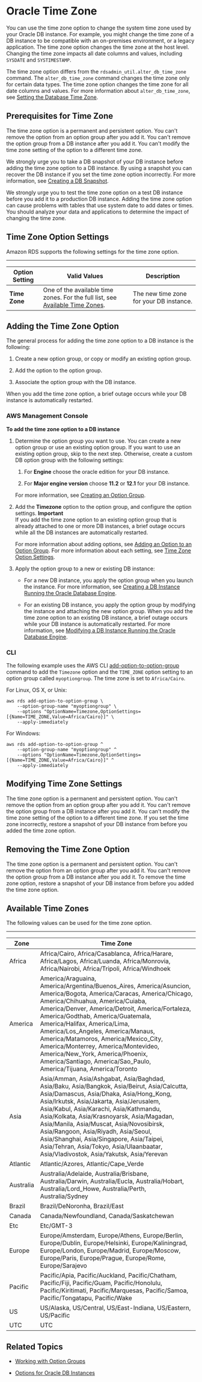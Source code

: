 # Oracle Time Zone<a name="Appendix.Oracle.Options.Timezone"></a>

You can use the time zone option to change the system time zone used by your Oracle DB instance\. For example, you might change the time zone of a DB instance to be compatible with an on\-premises environment, or a legacy application\. The time zone option changes the time zone at the host level\. Changing the time zone impacts all date columns and values, including `SYSDATE` and `SYSTIMESTAMP`\. 

The time zone option differs from the `rdsadmin_util.alter_db_time_zone` command\. The `alter_db_time_zone` command changes the time zone only for certain data types\. The time zone option changes the time zone for all date columns and values\. For more information about `alter_db_time_zone`, see [Setting the Database Time Zone](Appendix.Oracle.CommonDBATasks.Database.md#Appendix.Oracle.CommonDBATasks.TimeZoneSupport)\. 

## Prerequisites for Time Zone<a name="Appendix.Oracle.Options.Timezone.PreReqs"></a>

The time zone option is a permanent and persistent option\. You can't remove the option from an option group after you add it\. You can't remove the option group from a DB instance after you add it\. You can't modify the time zone setting of the option to a different time zone\. 

We strongly urge you to take a DB snapshot of your DB instance before adding the time zone option to a DB instance\. By using a snapshot you can recover the DB instance if you set the time zone option incorrectly\. For more information, see [Creating a DB Snapshot](USER_CreateSnapshot.md)\. 

We strongly urge you to test the time zone option on a test DB instance before you add it to a production DB instance\. Adding the time zone option can cause problems with tables that use system date to add dates or times\. You should analyze your data and applications to determine the impact of changing the time zone\. 

## Time Zone Option Settings<a name="Appendix.Oracle.Options.Timezone.Options"></a>

Amazon RDS supports the following settings for the time zone option\. 


****  

| Option Setting | Valid Values | Description | 
| --- | --- | --- | 
| **Time Zone** |  One of the available time zones\. For the full list, see [Available Time Zones](#Appendix.Oracle.Options.Timezone.Zones)\.   |  The new time zone for your DB instance\.   | 

## Adding the Time Zone Option<a name="Appendix.Oracle.Options.Timezone.Add"></a>

The general process for adding the time zone option to a DB instance is the following: 

1. Create a new option group, or copy or modify an existing option group\.

1. Add the option to the option group\.

1. Associate the option group with the DB instance\.

When you add the time zone option, a brief outage occurs while your DB instance is automatically restarted\. 

### AWS Management Console<a name="Appendix.Oracle.Options.Timezone.Console"></a>

**To add the time zone option to a DB instance**

1. Determine the option group you want to use\. You can create a new option group or use an existing option group\. If you want to use an existing option group, skip to the next step\. Otherwise, create a custom DB option group with the following settings: 

   1. For **Engine** choose the oracle edition for your DB instance\. 

   1. For **Major engine version** choose **11\.2** or **12\.1** for your DB instance\. 

   For more information, see [Creating an Option Group](USER_WorkingWithOptionGroups.md#USER_WorkingWithOptionGroups.Create)\. 

1. Add the **Timezone** option to the option group, and configure the option settings\. 
**Important**  
If you add the time zone option to an existing option group that is already attached to one or more DB instances, a brief outage occurs while all the DB instances are automatically restarted\. 

   For more information about adding options, see [Adding an Option to an Option Group](USER_WorkingWithOptionGroups.md#USER_WorkingWithOptionGroups.AddOption)\. For more information about each setting, see [Time Zone Option Settings](#Appendix.Oracle.Options.Timezone.Options)\. 

1. Apply the option group to a new or existing DB instance: 

   + For a new DB instance, you apply the option group when you launch the instance\. For more information, see [Creating a DB Instance Running the Oracle Database Engine](USER_CreateOracleInstance.md)\. 

   + For an existing DB instance, you apply the option group by modifying the instance and attaching the new option group\. When you add the time zone option to an existing DB instance, a brief outage occurs while your DB instance is automatically restarted\. For more information, see [Modifying a DB Instance Running the Oracle Database Engine](USER_ModifyInstance.Oracle.md)\. 

### CLI<a name="Appendix.Oracle.Options.Timezone.CLI"></a>

The following example uses the AWS CLI [add\-option\-to\-option\-group](http://docs.aws.amazon.com/cli/latest/reference/rds/add-option-to-option-group.html) command to add the `Timezone` option and the `TIME_ZONE` option setting to an option group called `myoptiongroup`\. The time zone is set to `Africa/Cairo`\. 

For Linux, OS X, or Unix:

```
aws rds add-option-to-option-group \
    --option-group-name "myoptiongroup" \
    --options "OptionName=Timezone,OptionSettings=[{Name=TIME_ZONE,Value=Africa/Cairo}]" \
    --apply-immediately
```

For Windows:

```
aws rds add-option-to-option-group ^
    --option-group-name "myoptiongroup" ^
    --options "OptionName=Timezone,OptionSettings=[{Name=TIME_ZONE,Value=Africa/Cairo}]" ^
    --apply-immediately
```

## Modifying Time Zone Settings<a name="Appendix.Oracle.Options.Timezone.ModifySettings"></a>

The time zone option is a permanent and persistent option\. You can't remove the option from an option group after you add it\. You can't remove the option group from a DB instance after you add it\. You can't modify the time zone setting of the option to a different time zone\. If you set the time zone incorrectly, restore a snapshot of your DB instance from before you added the time zone option\. 

## Removing the Time Zone Option<a name="Appendix.Oracle.Options.Timezone.Remove"></a>

The time zone option is a permanent and persistent option\. You can't remove the option from an option group after you add it\. You can't remove the option group from a DB instance after you add it\. To remove the time zone option, restore a snapshot of your DB instance from before you added the time zone option\. 

## Available Time Zones<a name="Appendix.Oracle.Options.Timezone.Zones"></a>

The following values can be used for the time zone option\. 


****  

| Zone | Time Zone | 
| --- | --- | 
|  Africa  |  Africa/Cairo, Africa/Casablanca, Africa/Harare, Africa/Lagos, Africa/Luanda, Africa/Monrovia, Africa/Nairobi, Africa/Tripoli, Africa/Windhoek   | 
|  America  |  America/Araguaina, America/Argentina/Buenos\_Aires, America/Asuncion, America/Bogota, America/Caracas, America/Chicago, America/Chihuahua, America/Cuiaba, America/Denver, America/Detroit, America/Fortaleza, America/Godthab, America/Guatemala, America/Halifax, America/Lima, America/Los\_Angeles, America/Manaus, America/Matamoros, America/Mexico\_City, America/Monterrey, America/Montevideo, America/New\_York, America/Phoenix, America/Santiago, America/Sao\_Paulo, America/Tijuana, America/Toronto   | 
|  Asia  |  Asia/Amman, Asia/Ashgabat, Asia/Baghdad, Asia/Baku, Asia/Bangkok, Asia/Beirut, Asia/Calcutta, Asia/Damascus, Asia/Dhaka, Asia/Hong\_Kong, Asia/Irkutsk, Asia/Jakarta, Asia/Jerusalem, Asia/Kabul, Asia/Karachi, Asia/Kathmandu, Asia/Kolkata, Asia/Krasnoyarsk, Asia/Magadan, Asia/Manila, Asia/Muscat, Asia/Novosibirsk, Asia/Rangoon, Asia/Riyadh, Asia/Seoul, Asia/Shanghai, Asia/Singapore, Asia/Taipei, Asia/Tehran, Asia/Tokyo, Asia/Ulaanbaatar, Asia/Vladivostok, Asia/Yakutsk, Asia/Yerevan   | 
|  Atlantic  |  Atlantic/Azores, Atlantic/Cape\_Verde   | 
|  Australia  |  Australia/Adelaide, Australia/Brisbane, Australia/Darwin, Australia/Eucla, Australia/Hobart, Australia/Lord\_Howe, Australia/Perth, Australia/Sydney   | 
|  Brazil  |  Brazil/DeNoronha, Brazil/East   | 
|  Canada  |  Canada/Newfoundland, Canada/Saskatchewan   | 
|  Etc  |  Etc/GMT\-3  | 
|  Europe  |  Europe/Amsterdam, Europe/Athens, Europe/Berlin, Europe/Dublin, Europe/Helsinki, Europe/Kaliningrad, Europe/London, Europe/Madrid, Europe/Moscow, Europe/Paris, Europe/Prague, Europe/Rome, Europe/Sarajevo   | 
|  Pacific  |  Pacific/Apia, Pacific/Auckland, Pacific/Chatham, Pacific/Fiji, Pacific/Guam, Pacific/Honolulu, Pacific/Kiritimati, Pacific/Marquesas, Pacific/Samoa, Pacific/Tongatapu, Pacific/Wake   | 
|  US  |  US/Alaska, US/Central, US/East\-Indiana, US/Eastern, US/Pacific   | 
|  UTC  |  UTC  | 

## Related Topics<a name="Appendix.Oracle.Options.Timezone.Related"></a>

+ [Working with Option Groups](USER_WorkingWithOptionGroups.md)

+ [Options for Oracle DB Instances](Appendix.Oracle.Options.md)